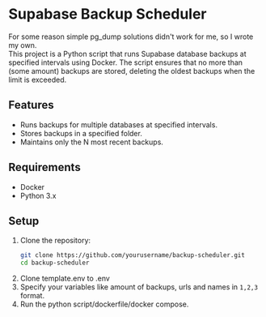 # Supabase Backup Scheduler

For some reason simple pg_dump solutions didn't work for me, so I wrote my own.  
This project is a Python script that runs Supabase database backups at specified intervals using Docker. The script ensures that no more than (some amount) backups are stored, deleting the oldest backups when the limit is exceeded.

## Features

- Runs backups for multiple databases at specified intervals.
- Stores backups in a specified folder.
- Maintains only the N most recent backups.

## Requirements

- Docker
- Python 3.x

## Setup

1. Clone the repository:
   ```sh
   git clone https://github.com/yourusername/backup-scheduler.git
   cd backup-scheduler

2. Clone template.env to .env
3. Specify your variables like amount of backups, urls and names in `1,2,3` format.
4. Run the python script/dockerfile/docker compose.
